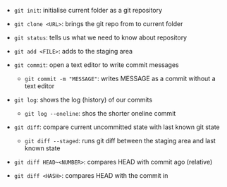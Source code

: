 - `git init`: initialise current folder as a git repository
- `git clone <URL>`: brings the git repo from <URL> to current folder
- `git status`: tells us what we need to know about repository

- `git add <FILE>`: adds <FILE> to the staging area
- `git commit`: open a text editor to write commit messages
    - `git commit -m "MESSAGE"`: writes MESSAGE as a commit without a text editor

- `git log`: shows the log (history) of our commits
    - `git log --oneline`: shos the shorter oneline commit

- `git diff`: compare current uncommitted state with last known git state
    - `git diff --staged`: runs git diff between the staging area and last known state

- `git diff HEAD~<NUMBER>`: compares HEAD with commit <NUMBER> ago (relative)
- `git diff <HASH>`: compares HEAD with the commit in <HASH>

